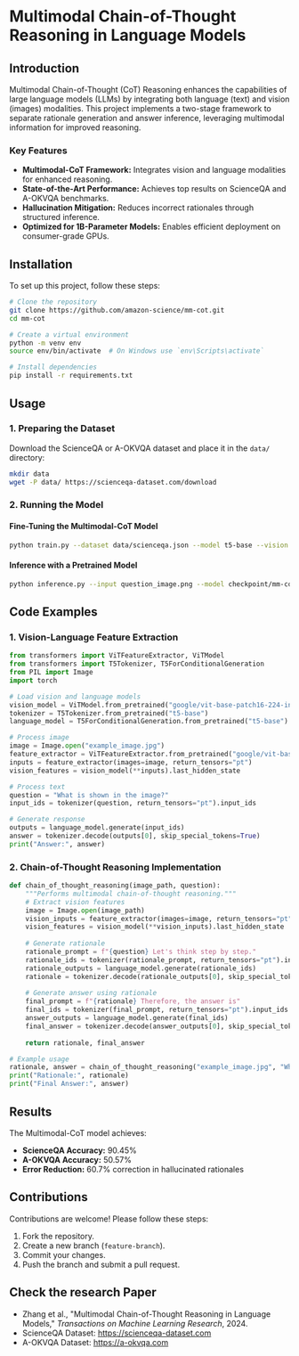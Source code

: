 # Multimodal Chain-of-Thought Reasoning in Language Models

## Introduction

Multimodal Chain-of-Thought (CoT) Reasoning enhances the capabilities of large language models (LLMs) by integrating both language (text) and vision (images) modalities. This project implements a two-stage framework to separate rationale generation and answer inference, leveraging multimodal information for improved reasoning.

### Key Features
- **Multimodal-CoT Framework:** Integrates vision and language modalities for enhanced reasoning.
- **State-of-the-Art Performance:** Achieves top results on ScienceQA and A-OKVQA benchmarks.
- **Hallucination Mitigation:** Reduces incorrect rationales through structured inference.
- **Optimized for 1B-Parameter Models:** Enables efficient deployment on consumer-grade GPUs.

## Installation

To set up this project, follow these steps:

```bash
# Clone the repository
git clone https://github.com/amazon-science/mm-cot.git
cd mm-cot

# Create a virtual environment
python -m venv env
source env/bin/activate  # On Windows use `env\Scripts\activate`

# Install dependencies
pip install -r requirements.txt
```

## Usage

### 1. Preparing the Dataset

Download the ScienceQA or A-OKVQA dataset and place it in the `data/` directory:

```bash
mkdir data
wget -P data/ https://scienceqa-dataset.com/download
```

### 2. Running the Model

#### **Fine-Tuning the Multimodal-CoT Model**

```bash
python train.py --dataset data/scienceqa.json --model t5-base --vision vit-base
```

#### **Inference with a Pretrained Model**

```bash
python inference.py --input question_image.png --model checkpoint/mm-cot
```

## Code Examples

### **1. Vision-Language Feature Extraction**

```python
from transformers import ViTFeatureExtractor, ViTModel
from transformers import T5Tokenizer, T5ForConditionalGeneration
from PIL import Image
import torch

# Load vision and language models
vision_model = ViTModel.from_pretrained("google/vit-base-patch16-224-in21k")
tokenizer = T5Tokenizer.from_pretrained("t5-base")
language_model = T5ForConditionalGeneration.from_pretrained("t5-base")

# Process image
image = Image.open("example_image.jpg")
feature_extractor = ViTFeatureExtractor.from_pretrained("google/vit-base-patch16-224-in21k")
inputs = feature_extractor(images=image, return_tensors="pt")
vision_features = vision_model(**inputs).last_hidden_state

# Process text
question = "What is shown in the image?"
input_ids = tokenizer(question, return_tensors="pt").input_ids

# Generate response
outputs = language_model.generate(input_ids)
answer = tokenizer.decode(outputs[0], skip_special_tokens=True)
print("Answer:", answer)
```

### **2. Chain-of-Thought Reasoning Implementation**

```python
def chain_of_thought_reasoning(image_path, question):
    """Performs multimodal chain-of-thought reasoning."""
    # Extract vision features
    image = Image.open(image_path)
    vision_inputs = feature_extractor(images=image, return_tensors="pt")
    vision_features = vision_model(**vision_inputs).last_hidden_state
    
    # Generate rationale
    rationale_prompt = f"{question} Let's think step by step."
    rationale_ids = tokenizer(rationale_prompt, return_tensors="pt").input_ids
    rationale_outputs = language_model.generate(rationale_ids)
    rationale = tokenizer.decode(rationale_outputs[0], skip_special_tokens=True)
    
    # Generate answer using rationale
    final_prompt = f"{rationale} Therefore, the answer is"
    final_ids = tokenizer(final_prompt, return_tensors="pt").input_ids
    answer_outputs = language_model.generate(final_ids)
    final_answer = tokenizer.decode(answer_outputs[0], skip_special_tokens=True)
    
    return rationale, final_answer

# Example usage
rationale, answer = chain_of_thought_reasoning("example_image.jpg", "What is the object in the image?")
print("Rationale:", rationale)
print("Final Answer:", answer)
```

## Results

The Multimodal-CoT model achieves:
- **ScienceQA Accuracy:** 90.45%
- **A-OKVQA Accuracy:** 50.57%
- **Error Reduction:** 60.7% correction in hallucinated rationales

## Contributions

Contributions are welcome! Please follow these steps:
1. Fork the repository.
2. Create a new branch (`feature-branch`).
3. Commit your changes.
4. Push the branch and submit a pull request.

## Check the research Paper

- Zhang et al., "Multimodal Chain-of-Thought Reasoning in Language Models," *Transactions on Machine Learning Research*, 2024.
- ScienceQA Dataset: https://scienceqa-dataset.com
- A-OKVQA Dataset: https://a-okvqa.com

